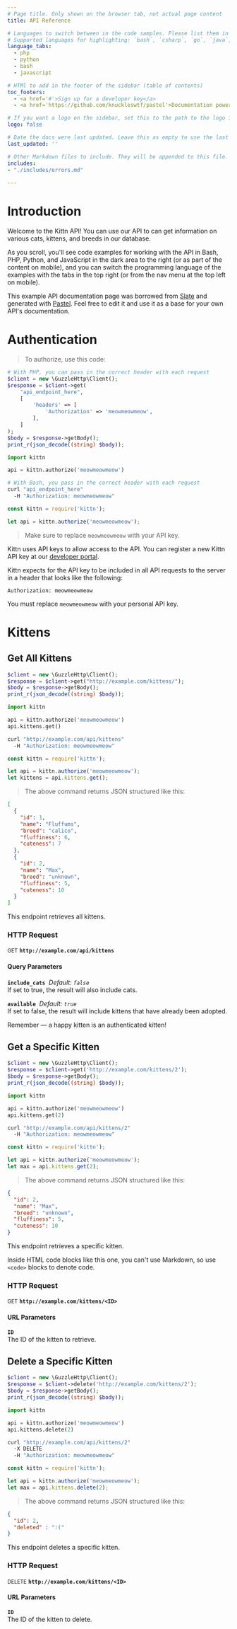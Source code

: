 ```yaml
---
# Page title. Only shown on the browser tab, not actual page content 
title: API Reference

# Languages to switch between in the code samples. Please list them in the same order your code blocks are.
# Supported languages for highlighting: `bash`, `csharp`, `go`, `java`, `javascript`, `php`, `python`, `ruby`
language_tabs: 
  - php
  - python
  - bash
  - javascript

# HTMl to add in the footer of the sidebar (table of contents)
toc_footers:
  - <a href='#'>Sign up for a developer key</a>
  - <a href='https://github.com/knuckleswtf/pastel'>Documentation powered by Pastel 🎨</a>

# If you want a logo on the sidebar, set this to the path to the logo image file. Must be either a URL or a path relative to the docs destination from a browser.
logo: false

# Date the docs were last updated. Leave this as empty to use the last time the file was modified
last_updated: ''

# Other Markdown files to include. They will be appended to this file. Files are appended in the order listed.
includes:
- "./includes/errors.md"
 
---
```


# Introduction

Welcome to the Kittn API! You can use our API to can get information on various cats, kittens, and breeds in our database.

As you scroll, you'll see code examples for working with the API in Bash, PHP, Python, and JavaScript in the dark area to the right (or as part of the content on mobile), and you can switch the programming language of the examples with the tabs in the top right (or from the nav menu at the top left on mobile).

This example API documentation page was borrowed from [Slate](https://github.com/slatedocs/slate) and generated with [Pastel](https://github.com/knuckleswtf/pastel). Feel free to edit it and use it as a base for your own API's documentation.

# Authentication

> To authorize, use this code:

```php
# With PHP, you can pass in the correct header with each request
$client = new \GuzzleHttp\Client();
$response = $client->get(
    "api_endpoint_here",
    [
        'headers' => [
            'Authorization' => 'meowmeowmeow',
        ],
    ]
);
$body = $response->getBody();
print_r(json_decode((string) $body));
```

```python
import kittn

api = kittn.authorize('meowmeowmeow')
```

```bash
# With Bash, you pass in the correct header with each request
curl "api_endpoint_here"
  -H "Authorization: meowmeowmeow"
```

```javascript
const kittn = require('kittn');

let api = kittn.authorize('meowmeowmeow');
```

> Make sure to replace `meowmeowmeow` with your API key.

Kittn uses API keys to allow access to the API. You can register a new Kittn API key at our [developer portal](http://example.com/developers).

Kittn expects for the API key to be included in all API requests to the server in a header that looks like the following:

`Authorization: meowmeowmeow`

<aside class="notice">
You must replace <code>meowmeowmeow</code> with your personal API key.
</aside>

# Kittens

## Get All Kittens

```php
$client = new \GuzzleHttp\Client();
$response = $client->get("http://example.com/kittens/");
$body = $response->getBody();
print_r(json_decode((string) $body));
```

```python
import kittn

api = kittn.authorize('meowmeowmeow')
api.kittens.get()
```

```bash
curl "http://example.com/api/kittens"
  -H "Authorization: meowmeowmeow"
```

```javascript
const kittn = require('kittn');

let api = kittn.authorize('meowmeowmeow');
let kittens = api.kittens.get();
```

> The above command returns JSON structured like this:

```json
[
  {
    "id": 1,
    "name": "Fluffums",
    "breed": "calico",
    "fluffiness": 6,
    "cuteness": 7
  },
  {
    "id": 2,
    "name": "Max",
    "breed": "unknown",
    "fluffiness": 5,
    "cuteness": 10
  }
]
```

This endpoint retrieves all kittens.

### HTTP Request

<small class="badge badge-green">GET</small> **`http://example.com/api/kittens`**

<h4 class="fancy-heading-panel"><b>Query Parameters</b></h4>
<p>
    <code><b>include_cats</b></code>&nbsp; <i>Default: <code>false</code></i>    
    <br>
    If set to true, the result will also include cats.
</p>
<p>
    <code><b>available</b></code>&nbsp; <i>Default: <code>true</code></i>  
    <br>
    If set to false, the result will include kittens that have already been adopted.
</p>

<aside class="success">
Remember — a happy kitten is an authenticated kitten!
</aside>

## Get a Specific Kitten

```php
$client = new \GuzzleHttp\Client();
$response = $client->get('http://example.com/kittens/2');
$body = $response->getBody();
print_r(json_decode((string) $body));
```

```python
import kittn

api = kittn.authorize('meowmeowmeow')
api.kittens.get(2)
```

```bash
curl "http://example.com/api/kittens/2"
  -H "Authorization: meowmeowmeow"
```

```javascript
const kittn = require('kittn');

let api = kittn.authorize('meowmeowmeow');
let max = api.kittens.get(2);
```

> The above command returns JSON structured like this:

```json
{
  "id": 2,
  "name": "Max",
  "breed": "unknown",
  "fluffiness": 5,
  "cuteness": 10
}
```

This endpoint retrieves a specific kitten.

<aside class="warning">Inside HTML code blocks like this one, you can't use Markdown, so use <code>&lt;code&gt;</code> blocks to denote code.</aside>

### HTTP Request

<small class="badge badge-green">GET</small> **`http://example.com/kittens/<ID>`**

<h4 class="fancy-heading-panel"><b>URL Parameters</b></h4>
<p>
    <code><b>ID</b></code>
    <br>
    The ID of the kitten to retrieve.
</p>

## Delete a Specific Kitten

```php
$client = new \GuzzleHttp\Client();
$response = $client->delete('http://example.com/kittens/2');
$body = $response->getBody();
print_r(json_decode((string) $body));
```

```python
import kittn

api = kittn.authorize('meowmeowmeow')
api.kittens.delete(2)
```

```bash
curl "http://example.com/api/kittens/2"
  -X DELETE
  -H "Authorization: meowmeowmeow"
```

```javascript
const kittn = require('kittn');

let api = kittn.authorize('meowmeowmeow');
let max = api.kittens.delete(2);
```

> The above command returns JSON structured like this:

```json
{
  "id": 2,
  "deleted" : ":("
}
```

This endpoint deletes a specific kitten.

### HTTP Request

<small class="badge badge-red">DELETE</small> **`http://example.com/kittens/<ID>`**

<h4 class="fancy-heading-panel"><b>URL Parameters</b></h4>
<p>
    <code><b>ID</b></code>
    <br>
    The ID of the kitten to delete.
</p>

